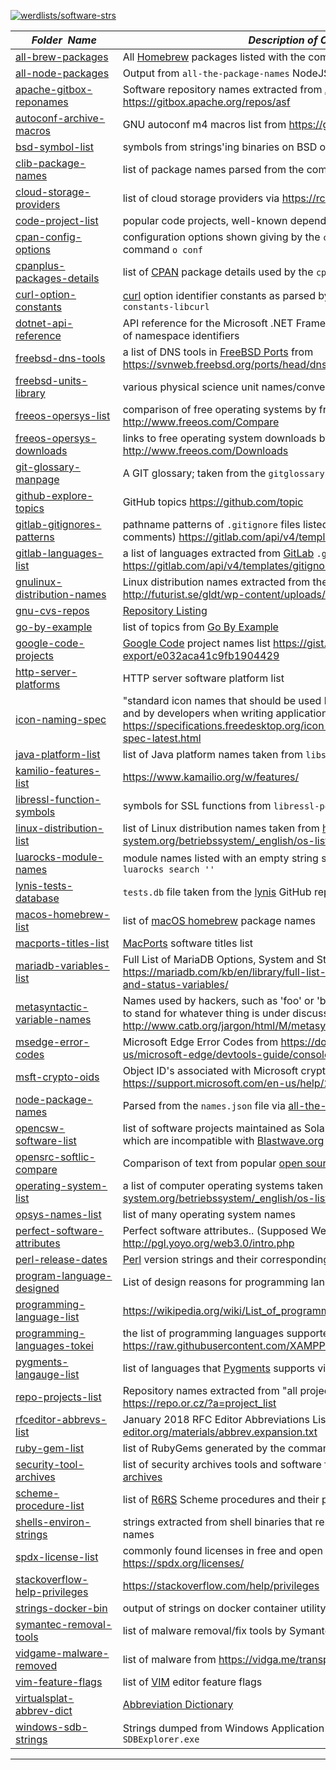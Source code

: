 [![werdlists/software-strs](https://img.shields.io/badge/werdlists-software_strs-purple.svg?logo=github&style=popout&longCache=true)](# "werdlists/software-strs")

|&nbsp;&nbsp;&nbsp;&nbsp;&nbsp;&nbsp;_Folder&nbsp;&nbsp;Name_&nbsp;&nbsp;&nbsp;&nbsp;&nbsp;&nbsp;| _Description of Contents_
|:--------------------|--------------------------------------------------------------------------------------------------------------------------------------------------------
| [all-brew-packages](all-brew-packages.txt) | All [Homebrew](https://brew.sh) packages listed with the command: `brew search`  
| [all-node-packages](all-node-packages.txt) | Output from `all-the-package-names` NodeJS command  
| [apache-gitbox-reponames](apache-gitbox-reponames.txt) | Software repository names extracted from [Apache GitBox](https://gitbox.apache.org "Active Git Repositories Managed by the Apache Infrastructure Team") web interface <https://gitbox.apache.org/repos/asf>  
| [autoconf-archive-macros](autoconf-archive-macros.txt) | GNU autoconf m4 macros list from <https://gnu.org/software/autoconf>
| [bsd-symbol-list](bsd-symbol-list.txt) |  symbols from strings'ing binaries on BSD operating systems 
| [clib-package-names](clib-package-names.txt) | list of package names parsed from the command `clib search ''`
| [cloud-storage-providers](cloud-storage-providers.txt) | list of cloud storage providers via <https://rclone.org> 
| [code-project-list](code-project-list.txt) |  popular code projects, well-known dependencies, API's, etc. 
| [cpan-config-options](cpan-config-options.txt) | configuration options shown giving by the `cpan` utility the interactive command `o conf`  
| [cpanplus-packages-details](cpanplus-packages-details.txt.gz) |  list of [CPAN](https://cpan.org "Comprehensive Perl Archive Network") package details used by the `cpanplus` utility  
| [curl-option-constants](curl-option-constants.txt) | [curl](https://curl.haxx.se) option identifier constants as parsed by `scripts/init/manpage-constants-libcurl`  
| [dotnet-api-reference](dotnet-api-reference.txt) | API reference for the Microsoft .NET Framework Core containing descriptions of namespace identifiers  
| [freebsd-dns-tools](freebsd-dns-tools.txt) |  a list of DNS tools in [FreeBSD Ports](https://wikipedia.org/wiki/FreeBSD_Ports) from <https://svnweb.freebsd.org/ports/head/dns> 
| [freebsd-units-library](freebsd-units-libray.txt) |  various physical science unit names/conversions packaged with FreeBSD
| [freeos-opersys-list](freeos-opersys-list.txt) |  comparison of free operating systems by freeos.com <http://www.freeos.com/Compare> 
| [freeos-opersys-downloads](freeos-opersys-downloads.md) |  links to free operating system downloads by freeos.com <http://www.freeos.com/Downloads> 
| [git-glossary-manpage](git-glossary-manpage.md) |  A GIT glossary; taken from the `gitglossary(7)` manual page contents 
| [github-explore-topics](github-explore-topics.txt) |  GitHub topics <https://github.com/topic> 
| [gitlab-gitignores-patterns](gitlab-gitignores-patterns.txt) |  pathname patterns of `.gitignore` files listed by GitLab API (without comments) <https://gitlab.com/api/v4/templates/gitignores?per_page=1024> 
| [gitlab-languages-list](gitlab-languages-list.txt) |  a list of languages extracted from [GitLab](https://gitlab.com) `.gitignore` templates <https://gitlab.com/api/v4/templates/gitignores?per_page=1024> 
| [gnulinux-distribution-names](gnulinux-distribution-names.txt) |  Linux distribution names extracted from the GNU/Linux Distribution Timeline <http://futurist.se/gldt/wp-content/uploads/12.10/gldt1210.svg> 
| [gnu-cvs-repos](gnu-cvs-repos.txt) |  [Repository Listing](http://cvs.savannah.gnu.org/viewvc) 
| [go-by-example](go-by-example.txt) |  list of topics from [Go By Example](https://gobyexample.com) 
| [google-code-projects](google-code-projects.txt) |  [Google Code](https://code.google.com) project names list <https://gist.github.com/google-code-export/e032aca41c9fb1904429>  
| [http-server-platforms](http-server-platforms.txt) |  HTTP server software platform list 
| [icon-naming-spec](icon-naming-spec.txt) |  "standard icon names that should be used by artists when creating themes, and by developers when writing applications" <https://specifications.freedesktop.org/icon-naming-spec/icon-naming-spec-latest.html> 
| [java-platform-list](java-platform-list.txt) |  list of Java platform names taken from `libs.xml` `unixActions.jar` 
| [kamilio-features-list](kamilio-features-list.txt) |  <https://www.kamailio.org/w/features/> 
| [libressl-function-symbols](libressl-function-symbols.txt) |  symbols for SSL functions from `libressl-portable` 
| [linux-distribution-list](linux-distribution-list.txt) | list of Linux distribution names taken from <http://www.operating-system.org/betriebssystem/_english/os-liste.htm> 
| [luarocks-module-names](luarocks-module-names.txt) | module names listed with an empty string search using [LuaRocks](https://luarocks.org), i.e. `luarocks search ''`
| [lynis-tests-database](lynis-tests-database.txt) | `tests.db` file taken from the [lynis](https://github.com/CISOfy/lynis "Security auditing tool for UNIX-based systems") GitHub repository
| [macos-homebrew-list](macos-homebrew-list.txt) |  list of [macOS homebrew](https://brew.sh) package names 
| [macports-titles-list](macports-titles-list.txt) |  [MacPorts](https://www.macports.org) software titles list 
| [mariadb-variables-list](mariadb-variables-list.txt) |  Full List of MariaDB Options, System and Status Variables <https://mariadb.com/kb/en/library/full-list-of-mariadb-options-system-and-status-variables/> 
| [metasyntactic-variable-names](metasyntactic-variable-names.txt)  |  Names used by hackers, such as 'foo' or 'bar' .. "in examples and understood to stand for whatever thing is under discussion" <http://www.catb.org/jargon/html/M/metasyntactic-variable.html>  
| [msedge-error-codes](msedge-error-codes.txt) | Microsoft Edge Error Codes from <https://docs.microsoft.com/en-us/microsoft-edge/devtools-guide/console/error-and-status-codes>
| [msft-crypto-oids](msft-crypto-oids.txt) | Object ID's associated with Microsoft cryptography <https://support.microsoft.com/en-us/help/287547/>
| [node-package-names](node-package-names.txt) | Parsed from the `names.json` file via [all-the-package-names](https://npmjs.com/package/all-the-package-names)  
| [opencsw-software-list](opencsw-software-list.txt) |  list of software projects maintained as Solaris SVR4 packages by [OpenCSW](https://opencsw.org) which are incompatible with [Blastwave.org](https://wikipedia.org/wiki/Blastwave.org "Blastwave.org was a privately held corporation specializing in building and supporting open source software packages for Oracle Solaris") packages  
| [opensrc-softlic-compare](opensrc-softlic-compare.md) |  Comparison of text from popular [open source software licenses](https://opensource.org/licenses) 
| [operating-system-list](operating-system-list.txt) |  a list of computer operating systems taken from <http://www.operating-system.org/betriebssystem/_english/os-liste.htm> 
| [opsys-names-list](opsys-names-list.txt) |  list of many operating system names 
| [perfect-software-attributes](perfect-software-attributes.txt) |  Perfect software attributes.. (Supposed Web 3.0 features) <http://pgl.yoyo.org/web3.0/intro.php> 
| [perl-release-dates](perl-release-dates.txt) |  [Perl](https://www.perl.org) version strings and their corresponding release dates 
| [program-language-designed](program-language-designed.txt) |  List of design reasons for programming languages 
| [programming-language-list](programming-language-list.txt) |  <https://wikipedia.org/wiki/List_of_programming_languages> 
| [programming-languages-tokei](programming-languages-tokei.json) | the list of programming languages supported by [tokei](https://tokei.rs "A program that allows you to count your code, quickly.") via <https://raw.githubusercontent.com/XAMPPRocky/tokei/master/languages.json>  
| [pygments-langauge-list](pygments-language-list.txt) | list of languages that [Pygments](https://pygments.org "Python syntax highlighter") supports via <http://pygments.org/languages/>
| [repo-projects-list](repo-projects-list.txt) |  Repository names extracted from "all projects list" page on GitWeb site via <https://repo.or.cz/?a=project_list>
| [rfceditor-abbrevs-list](rfceditor-abbrevs-list.txt) |  January 2018 RFC Editor Abbreviations List from <https://www.rfc-editor.org/materials/abbrev.expansion.txt> 
| [ruby-gem-list](ruby-gem-list.txt) |  list of RubyGems generated by the command: `gem search` 
| [security-tool-archives](security-tool-archives.txt) |  list of security archives tools and software from <http://seclist.us/security-archives> 
| [scheme-procedure-list](scheme-procedure-list.txt) | list of [R6RS](https://r6rs.org) Scheme procedures and their parameters
| [shells-environ-strings](shells-environ-strings.txt) | strings extracted from shell binaries that resemble environment variable names  
| [spdx-license-list](spdx-license-list.txt) |  commonly found licenses in free and open source software or documentation <https://spdx.org/licenses/> 
| [stackoverflow-help-privileges](stackoverflow-help-privileges.txt) |  <https://stackoverflow.com/help/privileges> 
| [strings-docker-bin](strings-docker-bin.txt) |  output of strings on docker container utility binary 
| [symantec-removal-tools](symantec-removal-tools.txt) |  list of malware removal/fix tools by Symantec 
| [vidgame-malware-removed](vidgame-malware-removed.txt) |  list of malware from <https://vidga.me/transparency/malware/removed.txt> 
| [vim-feature-flags](vim-feature-flags.txt) |  list of [VIM](https://www.vim.org "im is a highly configurable text editor for efficiently creating and changing any kind of text. ") editor feature flags 
| [virtualsplat-abbrev-dict](virtualsplat-abbrev-dict.txt) |  [Abbreviation Dictionary](virtualsplat.com/abbrevs) 
| [windows-sdb-strings](windows-sdb-strings.txt) |  Strings dumped from Windows Application Compatibility Databases using `SDBExplorer.exe` 

* * *


